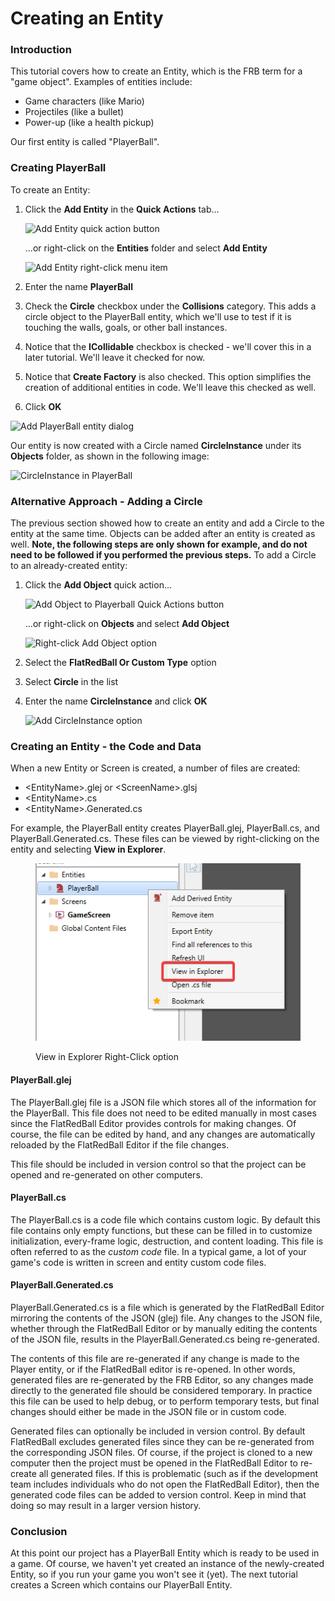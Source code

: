 # Creating an Entity

### Introduction

This tutorial covers how to create an Entity, which is the FRB term for a "game object". Examples of entities include:

* Game characters (like Mario)
* Projectiles (like a bullet)
* Power-up (like a health pickup)

Our first entity is called "PlayerBall".

### Creating PlayerBall

To create an Entity:

1.  Click the **Add Entity** in the **Quick Actions** tab...

    ![Add Entity quick action button](../../.gitbook/assets/02\_21\_21\_30.png)

    ...or right-click on the **Entities** folder and select **Add Entity**

    ![Add Entity right-click menu item](../../media/2022-01-img\_61d312843f359.png)
2. Enter the name **PlayerBall**
3. Check the **Circle** checkbox under the **Collisions** category. This adds a circle object to the PlayerBall entity, which we'll use to test if it is touching the walls, goals, or other ball instances.
4. Notice that the **ICollidable** checkbox is checked - we'll cover this in a later tutorial. We'll leave it checked for now.
5. Notice that **Create Factory** is also checked. This option simplifies the creation of additional entities in code. We'll leave this checked as well.
6. Click **OK**

![Add PlayerBall entity dialog](../../media/2022-01-img\_61d312b26d918.png)

Our entity is now created with a Circle named **CircleInstance** under its **Objects** folder, as shown in the following image:

![CircleInstance in PlayerBall](../../media/2022-01-img\_61d312e83c316.png)

### Alternative Approach - Adding a Circle

The previous section showed how to create an entity and add a Circle to the entity at the same time. Objects can be added after an entity is created as well. **Note, the following steps are only shown for example, and do not need to be followed if you performed the previous steps.** To add a Circle to an already-created entity:

1.  Click the **Add Object** quick action...

    ![Add Object to Playerball Quick Actions button](../../media/2022-01-img\_61d3133fc9c72.png)

    ...or right-click on **Objects** and select **Add Object**

    ![Right-click Add Object option](../../media/2022-01-img\_61d31363d6568.png)
2. Select the **FlatRedBall Or Custom Type** option
3. Select **Circle** in the list
4.  Enter the name **CircleInstance** and click **OK**

    ![Add CircleInstance option](../../media/2022-01-img\_61d313aa162c3.png)

### Creating an Entity - the Code and Data

When a new Entity or Screen is created, a number of files are created:

* \<EntityName>.glej or \<ScreenName>.glsj
* \<EntityName>.cs
* \<EntityName>.Generated.cs

For example, the PlayerBall entity creates PlayerBall.glej, PlayerBall.cs, and PlayerBall.Generated.cs. These files can be viewed by right-clicking on the entity and selecting **View in Explorer**.

<figure><img src="../../.gitbook/assets/image (10) (1) (1).png" alt=""><figcaption><p>View in Explorer Right-Click option</p></figcaption></figure>

#### PlayerBall.glej

The PlayerBall.glej file is a JSON file which stores all of the information for the PlayerBall. This file does not need to be edited manually in most cases since the FlatRedBall Editor provides controls for making changes. Of course, the file can be edited by hand, and any changes are automatically reloaded by the FlatRedBall Editor if the file changes.

This file should be included in version control so that the project can be opened and re-generated on other computers.

#### PlayerBall.cs

The PlayerBall.cs is a code file which contains custom logic. By default this file contains only empty functions, but these can be filled in to customize initialization, every-frame logic, destruction, and content loading. This file is often referred to as the _custom code_ file. In a typical game, a lot of your game's code is written in screen and entity custom code files.

#### PlayerBall.Generated.cs

PlayerBall.Generated.cs is a file which is generated by the FlatRedBall Editor mirroring the contents of the JSON (glej) file. Any changes to the JSON file, whether through the FlatRedBall Editor or by manually editing the contents of the JSON file, results in the PlayerBall.Generated.cs being re-generated.

The contents of this file are re-generated if any change is made to the Player entity, or if the FlatRedBall editor is re-opened. In other words, generated files are re-generated by the FRB Editor, so any changes made directly to the generated file should be considered temporary. In practice this file can be used to help debug, or to perform temporary tests, but final changes should either be made in the JSON file or in custom code.

Generated files can optionally be included in version control. By default FlatRedBall excludes generated files since they can be re-generated from the corresponding JSON files. Of course, if the project is cloned to a new computer then the project must be opened in the FlatRedBall Editor to re-create all generated files. If this is problematic (such as if the development team includes individuals who do not open the FlatRedBall Editor), then the generated code files can be added to version control. Keep in mind that doing so may result in a larger version history.

### Conclusion

At this point our project has a PlayerBall Entity which is ready to be used in a game. Of course, we haven't yet created an instance of the newly-created Entity, so if you run your game you won't see it (yet). The next tutorial creates a Screen which contains our PlayerBall Entity.
